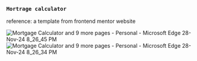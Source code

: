 ### `Mortrage calculator`
reference: a template from frontend mentor website

![Mortgage Calculator and 9 more pages - Personal - Microsoft​ Edge 28-Nov-24 8_26_45 PM](https://github.com/user-attachments/assets/6a490df6-349f-4763-aad0-4ca874be82e6)
![Mortgage Calculator and 9 more pages - Personal - Microsoft​ Edge 28-Nov-24 8_26_34 PM](https://github.com/user-attachments/assets/2c3fb8f1-5964-480a-867c-7cc11e302710)
